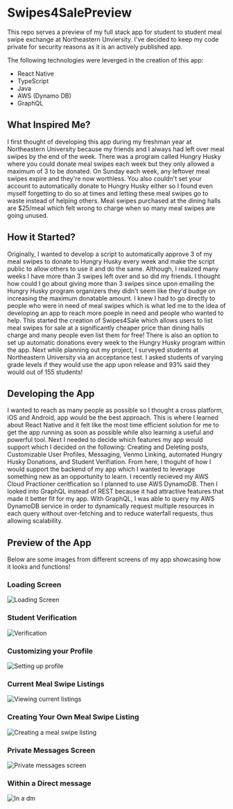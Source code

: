 # Swipes4SalePreview
This repo serves a preview of my full stack app for student to student meal swipe exchange at Northeastern Unviersity. I've decided to keep my code private for security reasons as it is an actively published app. 

The following technologies were leverged in the creation of this app:
- React Native
- TypeScript
- Java
- AWS (Dynamo DB)
- GraphQL

## What Inspired Me?
I first thought of developing this app during my freshman year at Northeastern University because my friends and I always had left over meal swipes by the end of the week. There was a program called Hungry Husky where you could donate meal swipes each week but they only allowed a maximum of 3 to be donated. On Sunday each week, any leftover meal swipes expire and they're now worthless. You also couldn't set your account to automatically donate to Hungry Husky either so I found even myself forgetting to do so at times and letting these meal swipes go to waste instead of helping others. Meal swipes purchased at the dining halls are $25/meal which felt wrong to charge when so many meal swipes are going unused.

## How it Started?
Originally, I wanted to develop a script to automatically approve 3 of my meal swipes to donate to Hungry Husky every week and make the script public to allow others to use it and do the same. Although, I realized many weeks I have more than 3 swipes left over and so did my friends. I thought how could I go about giving more than 3 swipes since upon emailing the Hungry Husky program organizers they didn't seem like they'd budge on increasing the maximum donatable amount. I knew I had to go directly to people who were in need of meal swipes which is what led me to the idea of developing an app to reach more poeple in need and people who wanted to help. This started the creation of Swipes4Sale which allows users to list meal swipes for sale at a significantly cheaper price than dining halls charge and many people even list them for free! There is also an option to set up automatic donations every week to the Hungry Husky program within the app. Next while planning out my project, I surveyed students at Northeastern University via an acceptance test. I asked students of varying grade levels if they would use the app upon release and 93% said they would out of 155 students!

## Developing the App
I wanted to reach as many people as possible so I thought a cross platform, iOS and Android, app would be the best approach. This is where I learned about React Native and it felt like the most time efficient solution for me to get the app running as soon as possible while also learning a useful and powerful tool. Next I needed to decide which features my app would support which I decided on the following: 
Creating and Deleting posts, Customizable User Profiles, Messaging, Venmo Linking, automated Hungry Husky Donations, and Student Verifiation. From here, I thoguht of how I would support the backend of my app which I wanted to leverage something new as an opportunity to learn. I recently recieved my AWS Cloud Practioner ceritfication so I planned to use AWS DynamoDB. Then I looked into GraphQL instead of REST because it had attractive features that made it better fit for my app. With GraphQL, I was able to query my AWS DynamoDB service in order to dynamically request multiple resources in each query without over-fetching and to reduce waterfall requests, thus allowing scalability. 

## Preview of the App
Below are some images from different screens of my app showcasing how it looks and functions!

### Loading Screen
![Loading Screen](pictures/onboarding.png)

### Student Verification
![Verification](pictures/verification.png)

### Customizing your Profile
![Setting up profile](pictures/profileSetup.png)

### Current Meal Swipe Listings
![Viewing current listings](pictures/listingsPage.png)

### Creating Your Own Meal Swipe Listing
![Creating a meal swipe listing](pictures/createListing.png)

### Private Messages Screen
![Private messages screen](pictures/messages.png)

### Within a Direct message
![In a dm](pictures/dm.png)

